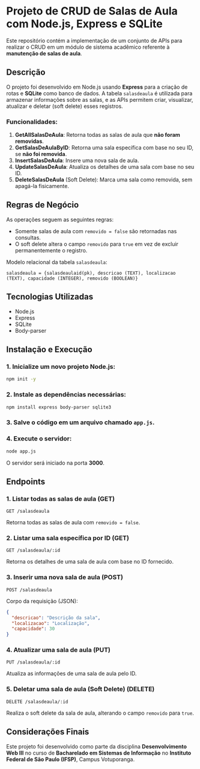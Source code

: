 # Projeto de CRUD de Salas de Aula com Node.js, Express e SQLite

Este repositório contém a implementação de um conjunto de APIs para realizar o CRUD em um módulo de sistema acadêmico referente à **manutenção de salas de aula**.

## Descrição

O projeto foi desenvolvido em Node.js usando **Express** para a criação de rotas e **SQLite** como banco de dados. A tabela `salasdeaula` é utilizada para armazenar informações sobre as salas, e as APIs permitem criar, visualizar, atualizar e deletar (soft delete) esses registros.

### Funcionalidades:

1. **GetAllSalasDeAula**: Retorna todas as salas de aula que **não foram removidas**.
2. **GetSalasDeAulaByID**: Retorna uma sala específica com base no seu ID, se **não foi removida**.
3. **InsertSalasDeAula**: Insere uma nova sala de aula.
4. **UpdateSalasDeAula**: Atualiza os detalhes de uma sala com base no seu ID.
5. **DeleteSalasDeAula** (Soft Delete): Marca uma sala como removida, sem apagá-la fisicamente.

## Regras de Negócio

As operações seguem as seguintes regras:
- Somente salas de aula com `removido = false` são retornadas nas consultas.
- O soft delete altera o campo `removido` para `true` em vez de excluir permanentemente o registro.
  
Modelo relacional da tabela `salasdeaula`:
```
salasdeaula = {salasdeaulaid(pk), descricao (TEXT), localizacao (TEXT), capacidade (INTEGER), removido (BOOLEAN)}
```

## Tecnologias Utilizadas
- Node.js
- Express
- SQLite
- Body-parser

## Instalação e Execução

### 1. Inicialize um novo projeto Node.js:
```bash
npm init -y
```

### 2. Instale as dependências necessárias:
```bash
npm install express body-parser sqlite3
```

### 3. Salve o código em um arquivo chamado `app.js`.

### 4. Execute o servidor:
```bash
node app.js
```

O servidor será iniciado na porta **3000**.

## Endpoints

### 1. Listar todas as salas de aula (GET)
```
GET /salasdeaula
```
Retorna todas as salas de aula com `removido = false`.

### 2. Listar uma sala específica por ID (GET)
```
GET /salasdeaula/:id
```
Retorna os detalhes de uma sala de aula com base no ID fornecido.

### 3. Inserir uma nova sala de aula (POST)
```
POST /salasdeaula
```
Corpo da requisição (JSON):
```json
{
  "descricao": "Descrição da sala",
  "localizacao": "Localização",
  "capacidade": 30
}
```

### 4. Atualizar uma sala de aula (PUT)
```
PUT /salasdeaula/:id
```
Atualiza as informações de uma sala de aula pelo ID.

### 5. Deletar uma sala de aula (Soft Delete) (DELETE)
```
DELETE /salasdeaula/:id
```
Realiza o soft delete da sala de aula, alterando o campo `removido` para `true`.

## Considerações Finais

Este projeto foi desenvolvido como parte da disciplina **Desenvolvimento Web III** no curso de **Bacharelado em Sistemas de Informação** no **Instituto Federal de São Paulo (IFSP)**, Campus Votuporanga.

